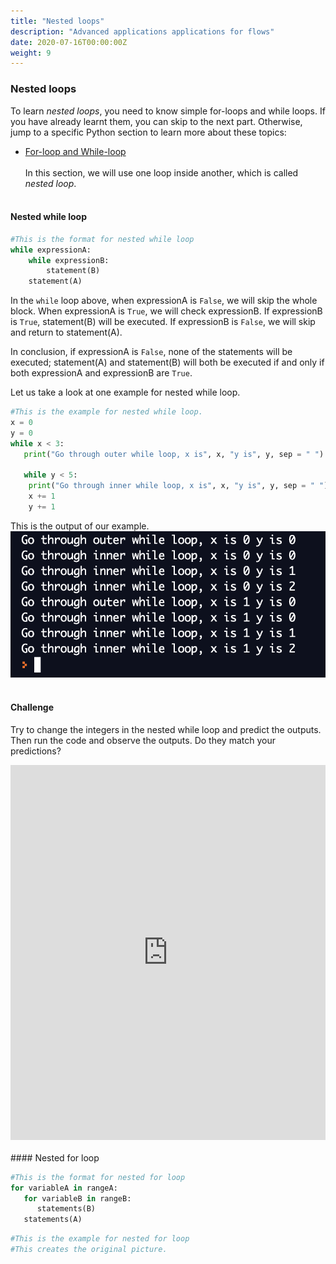 ```yaml
---
title: "Nested loops"
description: "Advanced applications applications for flows"
date: 2020-07-16T00:00:00Z
weight: 9
---
```



### Nested loops
To learn *nested loops*, you need to know simple for-loops and while loops. If you have already learnt them, you can skip to the next part. Otherwise, jump to a specific Python section to learn more about these topics:

- <a href="../../../python-basics/loops" target="blank">For-loop and While-loop</a>
<br/><br/>
In this section, we will use one loop inside another, which is called *nested loop*.
<br/><br/>
#### Nested while loop
```python
#This is the format for nested while loop
while expressionA:
    while expressionB:
        statement(B)
    statement(A)
```
In the `while` loop above, when expressionA is `False`, we will skip the whole block. When expressionA is `True`, we will check expressionB. If expressionB is `True`, statement(B) will be executed. If expressionB is `False`, we will skip and return to statement(A). 

In conclusion, if expressionA is `False`, none of the statements will be executed; statement(A) and statement(B) will both be executed if and only if both expressionA and expressionB are `True`.

Let us take a look at one example for nested while loop.
 ```python
 #This is the example for nested while loop.
 x = 0
 y = 0
 while x < 3:
    print("Go through outer while loop, x is", x, "y is", y, sep = " ")

    while y < 5:
     print("Go through inner while loop, x is", x, "y is", y, sep = " ")
     x += 1
     y += 1
 ```
 This is the output of our example.
 ![alt text](../img/nestedex1.png "image showing while loop first example")
 <br/><br/>
#### Challenge
Try to change the integers in the nested while loop and predict the outputs. Then run the code and observe the outputs. Do they match your predictions?
<iframe height="600px" width="100%" src="https://repl.it/@nuevofoundation/Basic-Nest-loops?lite=true" scrolling="no" frameborder="no" allowtransparency="true" allowfullscreen="true" sandbox="allow-forms allow-pointer-lock allow-popups allow-same-origin allow-scripts allow-modals"></iframe>
<br/><br/>
#### Nested for loop

```python
#This is the format for nested for loop
for variableA in rangeA:
   for variableB in rangeB:
      statements(B)
   statements(A)
```
```python
#This is the example for nested for loop
#This creates the original picture.

```
